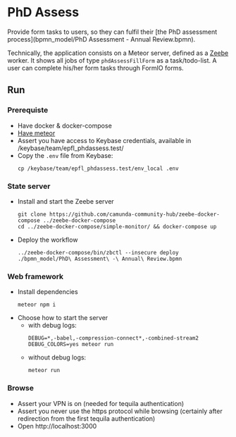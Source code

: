 # PhD Assess

Provide form tasks to users, so they can fulfil their [the PhD assessment process](bpmn_model/PhD Assessment - Annual Review.bpmn).

Technically, the application consists on a Meteor server, defined as a [Zeebe](https://zeebe.io) worker. It shows all jobs of type `phdAssessFillForm` as a task/todo-list. A user can complete his/her form tasks through FormIO forms.

## Run

### Prerequiste

- Have docker & docker-compose
- [Have meteor](https://www.meteor.com/developers/install)
- Assert you have access to Keybase credentials, available in /keybase/team/epfl_phdassess.test/
- Copy the `.env` file from Keybase:
  ```
  cp /keybase/team/epfl_phdassess.test/env_local .env
  ```

### State server

- Install and start the Zeebe server
  ```
  git clone https://github.com/camunda-community-hub/zeebe-docker-compose ../zeebe-docker-compose
  cd ../zeebe-docker-compose/simple-monitor/ && docker-compose up
  ```
- Deploy the workflow
  ```
  ../zeebe-docker-compose/bin/zbctl --insecure deploy ./bpmn_model/PhD\ Assessment\ -\ Annual\ Review.bpmn
  ```

### Web framework

  - Install dependencies
    ```
    meteor npm i
    ```
  - Choose how to start the server
    - with debug logs:
      ```
      DEBUG=*,-babel,-compression-connect*,-combined-stream2 DEBUG_COLORS=yes meteor run
      ```
    - without debug logs:
      ```
      meteor run
      ```

### Browse

  - Assert your VPN is on (needed for tequila authentication)
  - Assert you never use the https protocol while browsing (certainly after redirection from the first tequila authentication)
  - Open http://localhost:3000
